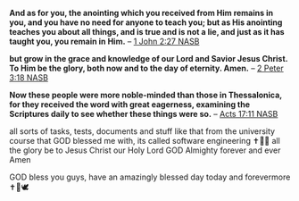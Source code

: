 **And as for you, the anointing which you received from Him remains in you, and you have no need for anyone to teach you; but as His anointing teaches you about all things, and is true and is not a lie, and just as it has taught you, you remain in Him.**
– [1 John 2:27 NASB](<https://www.biblegateway.com/passage/?search=1+John+2%3A27&version=NASB,KJV>)

**but grow in the grace and knowledge of our Lord and Savior Jesus Christ. To Him be the glory, both now and to the day of eternity. Amen.**
– [2 Peter 3:18 NASB](<https://www.biblegateway.com/passage/?search=2+Peter+3%3A18&version=NASB,KJV>)

**Now these people were more noble-minded than those in Thessalonica, for they received the word with great eagerness, examining the Scriptures daily to see whether these things were so.**
– [Acts 17:11 NASB](<https://www.biblegateway.com/passage/?search=Acts+17%3A11&version=NASB,KJV>)

all sorts of tasks, tests, documents and stuff like that from the university course that GOD blessed me with, its called software engineering ✝️💓📿 all the glory be to Jesus Christ our Holy Lord GOD Almighty forever and ever Amen 

GOD bless you guys, have an amazingly blessed day today and forevermore ✝️💌🕊️